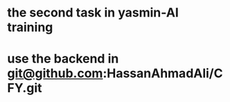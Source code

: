 # the second task in yasmin-AI training

# use the backend in git@github.com:HassanAhmadAli/CFY.git
